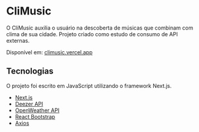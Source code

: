 # CliMusic

O CliMusic auxilia o usuário na descoberta de músicas que combinam com clima de sua cidade. Projeto criado como estudo de consumo de API externas.

Disponível em: [climusic.vercel.app](https://climusic.vercel.app/)


## Tecnologias

O projeto foi escrito em JavaScript utilizando o framework Next.js.

- [Next.js](https://nextjs.org/)
- [Deezer API](https://rapidapi.com/deezerdevs/api/deezer-1/)
- [OpenWeather API](https://openweathermap.org/api)
- [React Bootstrap](https://react-bootstrap.github.io/)
- [Axios](https://github.com/axios/axios)
